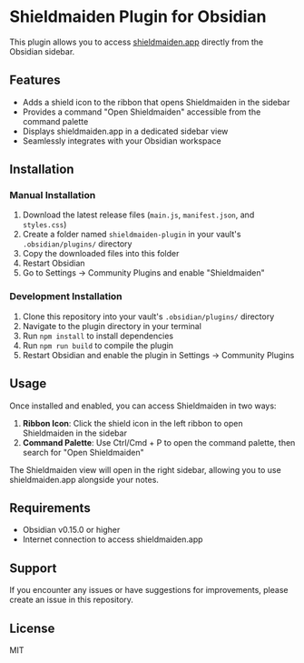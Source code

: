 # Shieldmaiden Plugin for Obsidian

This plugin allows you to access [shieldmaiden.app](https://shieldmaiden.app) directly from the Obsidian sidebar.

## Features

- Adds a shield icon to the ribbon that opens Shieldmaiden in the sidebar
- Provides a command "Open Shieldmaiden" accessible from the command palette
- Displays shieldmaiden.app in a dedicated sidebar view
- Seamlessly integrates with your Obsidian workspace

## Installation

### Manual Installation

1. Download the latest release files (`main.js`, `manifest.json`, and `styles.css`)
2. Create a folder named `shieldmaiden-plugin` in your vault's `.obsidian/plugins/` directory
3. Copy the downloaded files into this folder
4. Restart Obsidian
5. Go to Settings → Community Plugins and enable "Shieldmaiden"

### Development Installation

1. Clone this repository into your vault's `.obsidian/plugins/` directory
2. Navigate to the plugin directory in your terminal
3. Run `npm install` to install dependencies
4. Run `npm run build` to compile the plugin
5. Restart Obsidian and enable the plugin in Settings → Community Plugins

## Usage

Once installed and enabled, you can access Shieldmaiden in two ways:

1. **Ribbon Icon**: Click the shield icon in the left ribbon to open Shieldmaiden in the sidebar
2. **Command Palette**: Use Ctrl/Cmd + P to open the command palette, then search for "Open Shieldmaiden"

The Shieldmaiden view will open in the right sidebar, allowing you to use shieldmaiden.app alongside your notes.

## Requirements

- Obsidian v0.15.0 or higher
- Internet connection to access shieldmaiden.app

## Support

If you encounter any issues or have suggestions for improvements, please create an issue in this repository.

## License

MIT
